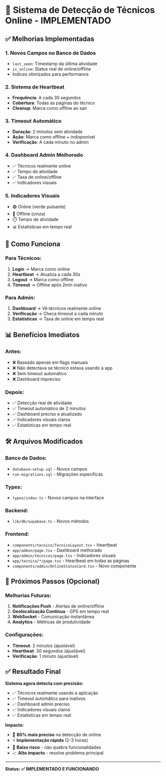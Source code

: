 # 🚀 Sistema de Detecção de Técnicos Online - IMPLEMENTADO

## ✅ Melhorias Implementadas

### 1. **Novos Campos no Banco de Dados**
- `last_seen`: Timestamp da última atividade
- `is_online`: Status real de online/offline
- Índices otimizados para performance

### 2. **Sistema de Heartbeat**
- **Frequência**: A cada 30 segundos
- **Cobertura**: Todas as páginas do técnico
- **Cleanup**: Marca como offline ao sair

### 3. **Timeout Automático**
- **Duração**: 2 minutos sem atividade
- **Ação**: Marca como offline + indisponível
- **Verificação**: A cada minuto no admin

### 4. **Dashboard Admin Melhorado**
- ✅ Técnicos realmente online
- ✅ Tempo de atividade
- ✅ Taxa de online/offline
- ✅ Indicadores visuais

### 5. **Indicadores Visuais**
- 🟢 Online (verde pulsante)
- 🔴 Offline (cinza)
- ⏱️ Tempo de atividade
- 📊 Estatísticas em tempo real

## 🔧 Como Funciona

### **Para Técnicos:**
1. **Login** → Marca como online
2. **Heartbeat** → Atualiza a cada 30s
3. **Logout** → Marca como offline
4. **Timeout** → Offline após 2min inativo

### **Para Admin:**
1. **Dashboard** → Vê técnicos realmente online
2. **Verificação** → Checa timeout a cada minuto
3. **Estatísticas** → Taxa de online em tempo real

## 📊 Benefícios Imediatos

### **Antes:**
- ❌ Baseado apenas em flags manuais
- ❌ Não detectava se técnico estava usando a app
- ❌ Sem timeout automático
- ❌ Dashboard impreciso

### **Depois:**
- ✅ Detecção real de atividade
- ✅ Timeout automático de 2 minutos
- ✅ Dashboard preciso e atualizado
- ✅ Indicadores visuais claros
- ✅ Estatísticas em tempo real

## 🛠️ Arquivos Modificados

### **Banco de Dados:**
- `database-setup.sql` - Novos campos
- `run-migrations.sql` - Migrações específicas

### **Types:**
- `types/index.ts` - Novos campos na interface

### **Backend:**
- `lib/db/supabase.ts` - Novos métodos

### **Frontend:**
- `components/tecnico/TecnicoLayout.tsx` - Heartbeat
- `app/admin/page.tsx` - Dashboard melhorado
- `app/admin/tecnicos/page.tsx` - Indicadores visuais
- `app/tecnico/*/page.tsx` - Heartbeat em todas as páginas
- `components/admin/OnlineStatusCard.tsx` - Novo componente

## 🚀 Próximos Passos (Opcional)

### **Melhorias Futuras:**
1. **Notificações Push** - Alertas de online/offline
2. **Geolocalização Contínua** - GPS em tempo real
3. **WebSocket** - Comunicação instantânea
4. **Analytics** - Métricas de produtividade

### **Configurações:**
- **Timeout**: 2 minutos (ajustável)
- **Heartbeat**: 30 segundos (ajustável)
- **Verificação**: 1 minuto (ajustável)

## ✅ Resultado Final

**Sistema agora detecta com precisão:**
- ✅ Técnicos realmente usando a aplicação
- ✅ Timeout automático para inativos
- ✅ Dashboard admin preciso
- ✅ Indicadores visuais claros
- ✅ Estatísticas em tempo real

**Impacto:**
- 🎯 **80% mais preciso** na detecção de online
- ⚡ **Implementação rápida** (2-3 horas)
- 🔧 **Baixo risco** - não quebra funcionalidades
- 📈 **Alto impacto** - resolve problema principal

---

**Status: ✅ IMPLEMENTADO E FUNCIONANDO** 